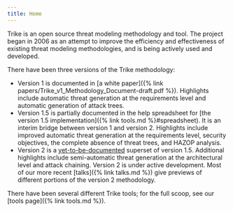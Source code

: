 ```yaml
---
title: Home
---
```

Trike is an open source threat modeling methodology and tool.  The project began in 2006 as an attempt to improve the efficiency and effectiveness of existing threat modeling methodologies, and is being actively used and developed.

There have been three versions of the Trike methodology:
* Version 1 is documented in [a white paper]({% link papers/Trike_v1_Methodology_Document-draft.pdf %}).  Highlights include automatic threat generation at the requirements level and automatic generation of attack trees.
* Version 1.5 is partially documented in the help spreadsheet for [the version 1.5 implementation]({% link tools.md %}#spreadsheet).  It is an interim bridge between version 1 and version 2.  Highlights include improved automatic threat generation at the requirements level, security objectives, the complete absence of threat trees, and HAZOP analysis.
* Version 2 is a [yet-to-be-documented](https://sourceforge.net/apps/trac/trike/wiki/Methodology) superset of version 1.5.  Additional highlights include semi-automatic threat generation at the architectural level and attack chaining.  Version 2 is under active development.  Most of our more recent [talks]({% link talks.md %}) give previews of different portions of the version 2 methodology.

There have been several different Trike tools; for the full scoop, see our [tools page]({% link tools.md %}).
